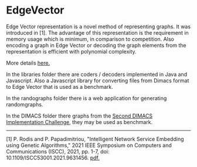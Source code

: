 # EdgeVector
Edge Vector representation is a novel method of representing graphs. It was introduced in [1]. The advantage of this representation is the requirement in memory usage which is minimum, in comparison to competition. Also encoding a graph in Edge Vector or decoding the graph elements from the representation is efficient with polynomial complexity.

More details [here.](https://rodispantelis.github.io/EdgeVector/)

In the libraries folder there are coders / decoders implemented in Java and Javascript. Also a Javascript library for converting files from Dimacs format to Edge Vector that is used as a benchmark.

In the randographs folder there is a web application for generating randomgraphs.

In the DIMACS folder there graphs from the [Second DIMACS Implementation Challenge](http://archive.dimacs.rutgers.edu/Challenges/), they may be used as benchmark.

---

[1] P. Rodis and P. Papadimitriou, "Intelligent Network Service Embedding using Genetic Algorithms," 2021 IEEE Symposium on Computers and Communications (ISCC), 2021, pp. 1-7, doi: 10.1109/ISCC53001.2021.9631456. [pdf.](https://pantelisrodis.appspot.com/papers/ISCC_2021.pdf)
